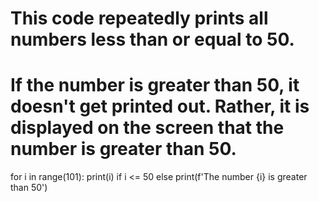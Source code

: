 # This code repeatedly prints all numbers less than or equal to 50. 
# If the number is greater than  50, it doesn't get printed out. Rather, it is displayed on the screen that the number is greater than 50.
for i in range(101):
  print(i) if i <= 50 else print(f'The number {i} is greater than 50')
